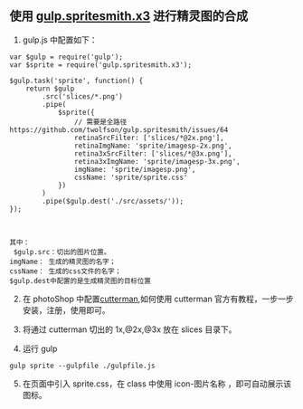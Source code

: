 ## 使用 [gulp.spritesmith.x3](https://github.com/twolfson/gulp.spritesmith) 进行精灵图的合成

1.  gulp.js 中配置如下：

```
var $gulp = require('gulp');
var $sprite = require('gulp.spritesmith.x3');

$gulp.task('sprite', function() {
    return $gulp
        .src('slices/*.png')
        .pipe(
            $sprite({
                // 需要是全路径https://github.com/twolfson/gulp.spritesmith/issues/64
                retinaSrcFilter: ['slices/*@2x.png'],
                retinaImgName: 'sprite/imagesp-2x.png',
                retina3xSrcFilter: ['slices/*@3x.png'],
                retina3xImgName: 'sprite/imagesp-3x.png',
                imgName: 'sprite/imagesp.png',
                cssName: 'sprite/sprite.css'
            })
        )
        .pipe($gulp.dest('./src/assets/'));
});



其中：
 $gulp.src：切出的图片位置。
imgName： 生成的精灵图的名字；  
cssName： 生成的css文件的名字；
$gulp.dest中配置的是生成精灵图的目标位置
```

2.  在 photoShop 中配置[cutterman](http://www.cutterman.cn/zh/cutterman),如何使用 cutterman 官方有教程，一步一步安装，注册，使用即可。

3.  将通过 cutterman 切出的 1x,@2x,@3x 放在 slices 目录下。

4.  运行 gulp

```
gulp sprite --gulpfile ./gulpfile.js
```

5.  在页面中引入 sprite.css，在 class 中使用 icon-图片名称 ，即可自动展示该图标。
